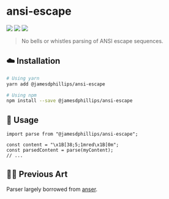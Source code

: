 # ansi-escape

<p>
  <a href="https://www.npmjs.com/package/@jamesdphillips/ansi-escape"><img src="https://img.shields.io/npm/v/@jamesdphillips/ansi-escape.svg?style=flat-square"></a>
  <a href="https://github.com/jamesdphillips/ansi-escape/blob/master/LICENSE"><img src="http://img.shields.io/npm/l/@jameesdphillips/ansi-escape.svg?style=flat-square"></a>
  <a href="https://circleci.com/gh/jamesdphillips/ansi-escape/tree/master"><img src="https://circleci.com/gh/jamesdphillips/ansi-escape/tree/master.svg?logo=sdfsdf&style=shield"></a>
</p>

> No bells or whistles parsing of ANSI escape sequences.

## ☁️  Installation

```bash
# Using yarn
yarn add @jamesdphillips/ansi-escape

# Using npm
npm install --save @jamesdphillips/ansi-escape
```

## 🚀  Usage

```
import parse from "@jamesdphillips/ansi-escape";

const content = "\x1B[38;5;1mred\x1B[0m";
const parsedContent = parse(myContent);
// ...
```

## 👩‍🎨 Previous Art

Parser largely borrowed from [anser].

[anser]: https://github.com/IonicaBizau/anser
